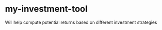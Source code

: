 # my-investment-tool

Will help compute potential returns based on different  investment strategies
